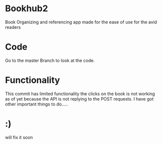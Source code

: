 # Bookhub2
Book Organizing and referencing app made for the ease of use for the avid readers 
# Code
Go to the master Branch to look at the code.
# Functionality
This commit has limited functionality the clicks on the book is not working as of yet because the API is not replying to the POST requests.
I have got other important things to do.....
# :)
will fix it soon 
